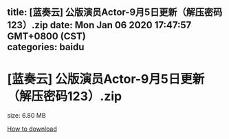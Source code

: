 
title: [蓝奏云]   公版演员Actor-9月5日更新（解压密码123）.zip
date: Mon Jan 06 2020 17:47:57 GMT+0800 (CST)    
categories: baidu
---

# [蓝奏云]   公版演员Actor-9月5日更新（解压密码123）.zip
size: 6.80 MB
 
 

[How to download](https://bpcam.bemobtrk.com/go/2ceec3aa-1ca2-46d6-b9ff-aaa5c184517c?jno=4666)